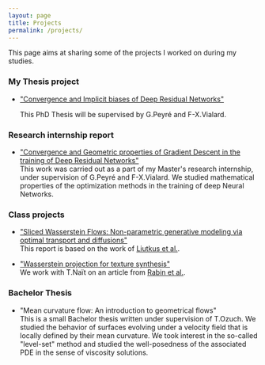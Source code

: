 ```yaml
---
layout: page
title: Projects
permalink: /projects/
---
```


This page aims at sharing some of the projects I worked on during my studies.

### My Thesis project

- ["Convergence and Implicit biases of Deep Residual Networks"](/Projet_these.pdf)
  
  This PhD Thesis will be supervised by G.Peyré and F-X.Vialard.

### Research internship report

* ["Convergence and Geometric properties of Gradient Descent in the training of Deep Residual Networks"](/Internship_Report.pdf)  
  This work was carried out as a part of my Master's research internship, under supervision of G.Peyré and F-X.Vialard. We studied mathematical properties of the optimization methods in the training of deep Neural Networks.

### Class projects

* ["Sliced Wasserstein Flows: Non-parametric generative modeling via optimal transport and diffusions"](/Report_OT.pdf)  
  This report is based on the work of [Liutkus et al.](https://arxiv.org/abs/1806.08141).

* ["Wasserstein projection for texture synthesis"](/Rapport_Imagerie.pdf)  
  We work with T.Naït on an article from [Rabin et al.](https://hal.archives-ouvertes.fr/hal-00476064/document).

### Bachelor Thesis

* "Mean curvature flow: An introduction to geometrical flows"  
  This is a small Bachelor thesis written under supervision of T.Ozuch. We studied the behavior of surfaces evolving under a velocity field that is locally defined by their mean curvature. We took interest in the so-called "level-set" method and studied the well-posedness of the associated PDE in the sense of viscosity solutions.

